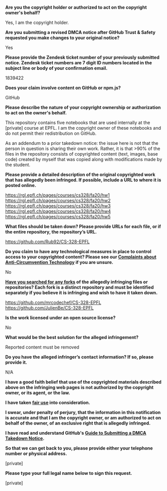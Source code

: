 **Are you the copyright holder or authorized to act on the copyright owner's behalf?**

Yes, I am the copyright holder.

**Are you submitting a revised DMCA notice after GitHub Trust & Safety requested you make changes to your original notice?**

Yes

**Please provide the Zendesk ticket number of your previously submitted notice. Zendesk ticket numbers are 7 digit ID numbers located in the subject line or body of your confirmation email.**

1839422

**Does your claim involve content on GitHub or npm.js?**

GitHub

**Please describe the nature of your copyright ownership or authorization to act on the owner's behalf.**

This repository contains five notebooks that are used internally at the [private] course at EPFL. I am the copyright owner of these notebooks and do not permit their redistribution on GitHub.

As an addendum to a prior takedown notice: the issue here is not that the person in question is sharing their own work. Rather, it is that >90% of the files in the repository consists of copyrighted content (text, images, base code) created by myself that was copied along with modifications made by the student.

**Please provide a detailed description of the original copyrighted work that has allegedly been infringed. If possible, include a URL to where it is posted online.**
 
https://rgl.epfl.ch/pages/courses/cs328/fa20/hw1  
https://rgl.epfl.ch/pages/courses/cs328/fa20/hw2  
https://rgl.epfl.ch/pages/courses/cs328/fa20/hw3  
https://rgl.epfl.ch/pages/courses/cs328/fa20/hw4  
https://rgl.epfl.ch/pages/courses/cs328/fa20/hw5

**What files should be taken down? Please provide URLs for each file, or if the entire repository, the repository’s URL.**

https://github.com/Rub92/CS-328-EPFL

**Do you claim to have any technological measures in place to control access to your copyrighted content? Please see our <a href="https://docs.github.com/articles/guide-to-submitting-a-dmca-takedown-notice#complaints-about-anti-circumvention-technology">Complaints about Anti-Circumvention Technology</a> if you are unsure.**

No

**<a href="https://docs.github.com/articles/dmca-takedown-policy#b-what-about-forks-or-whats-a-fork">Have you searched for any forks</a> of the allegedly infringing files or repositories? Each fork is a distinct repository and must be identified separately if you believe it is infringing and wish to have it taken down.**

https://github.com/mrcodechef/CS-328-EPFL  
https://github.com/JulienBe/CS-328-EPFL

**Is the work licensed under an open source license?**

No

**What would be the best solution for the alleged infringement?**

Reported content must be removed

**Do you have the alleged infringer’s contact information? If so, please provide it.**

N/A

**I have a good faith belief that use of the copyrighted materials described above on the infringing web pages is not authorized by the copyright owner, or its agent, or the law.**

**I have taken <a href="https://www.lumendatabase.org/topics/22">fair use</a> into consideration.**

**I swear, under penalty of perjury, that the information in this notification is accurate and that I am the copyright owner, or am authorized to act on behalf of the owner, of an exclusive right that is allegedly infringed.**

**I have read and understand GitHub's <a href="https://docs.github.com/articles/guide-to-submitting-a-dmca-takedown-notice/">Guide to Submitting a DMCA Takedown Notice</a>.**

**So that we can get back to you, please provide either your telephone number or physical address.**

[private]

**Please type your full legal name below to sign this request.**

[private]
